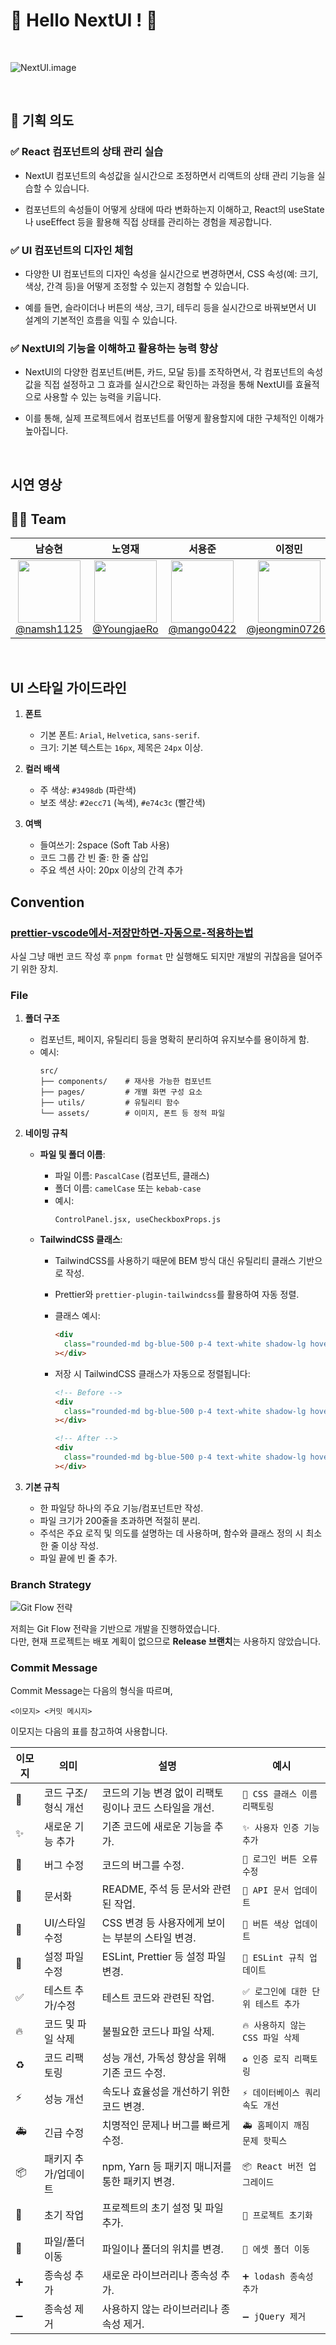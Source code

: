 # 🙌 Hello NextUI ! 🙌 
<br>

![NextUI.image](https://nextui.org/_next/image?url=https%3A%2F%2Fheroui-assets.nyc3.cdn.digitaloceanspaces.com%2Fimages%2Fnextui-banner.jpeg&w=1920&q=100)

<br>

## 🧐 기획 의도

### ✅ React 컴포넌트의 상태 관리 실습

- NextUI 컴포넌트의 속성값을 실시간으로 조정하면서 리액트의 상태 관리 기능을 실습할 수 있습니다.
  
- 컴포넌트의 속성들이 어떻게 상태에 따라 변화하는지 이해하고, React의 useState나 useEffect 등을 활용해 직접 상태를 관리하는 경험을 제공합니다.  


  

### ✅ UI 컴포넌트의 디자인 체험

- 다양한 UI 컴포넌트의 디자인 속성을 실시간으로 변경하면서, CSS 속성(예: 크기, 색상, 간격 등)을 어떻게 조정할 수 있는지 경험할 수 있습니다.
  
- 예를 들면, 슬라이더나 버튼의 색상, 크기, 테두리 등을 실시간으로 바꿔보면서 UI 설계의 기본적인 흐름을 익힐 수 있습니다.   


  

### ✅ NextUI의 기능을 이해하고 활용하는 능력 향상

- NextUI의 다양한 컴포넌트(버튼, 카드, 모달 등)를 조작하면서, 각 컴포넌트의 속성값을 직접 설정하고 그 효과를 실시간으로 확인하는 과정을 통해 NextUI를 효율적으로 사용할 수 있는 능력을 키웁니다.
  
- 이를 통해, 실제 프로젝트에서 컴포넌트를 어떻게 활용할지에 대한 구체적인 이해가 높아집니다.

<br>

## 시연 영상

## :technologist: Team

|                                                               **남승현**                                                               |                                                                **노영재**                                                                 |                                                               **서용준**                                                               |                                                                   **이정민**                                                                    |
| :------------------------------------------------------------------------------------------------------------------------------------: | :---------------------------------------------------------------------------------------------------------------------------------------: | :------------------------------------------------------------------------------------------------------------------------------------: | :---------------------------------------------------------------------------------------------------------------------------------------------: |
| [<img src="https://avatars.githubusercontent.com/u/45845547?v=4" height=100 width=100> <br/> @namsh1125](https://github.com/namsh1125) | [<img src="https://avatars.githubusercontent.com/u/146312456?v=4" height=100 width=100> <br/> @YoungjaeRo](https://github.com/YoungjaeRo) | [<img src="https://avatars.githubusercontent.com/u/83891638?v=4" height=100 width=100> <br/> @mango0422](https://github.com/mango0422) | [<img src="https://avatars.githubusercontent.com/u/152269806?v=4" height=100 width=100> <br/> @jeongmin07262](https://github.com/jeongmin07262) |

<br>

## UI 스타일 가이드라인

1. **폰트**

   - 기본 폰트: `Arial`, `Helvetica`, `sans-serif`.
   - 크기: 기본 텍스트는 `16px`, 제목은 `24px` 이상.

2. **컬러 배색**
   <!-- 테스트로 작성한 것. 추후 수정 필 -->

   - 주 색상: `#3498db` (파란색)
   - 보조 색상: `#2ecc71` (녹색), `#e74c3c` (빨간색)

3. **여백**
   - 들여쓰기: 2space (Soft Tab 사용)
   - 코드 그룹 간 빈 줄: 한 줄 삽입
   - 주요 섹션 사이: 20px 이상의 간격 추가

## Convention

### [prettier-vscode에서-저장만하면-자동으로-적용하는법](how-to-prettier.md)

사실 그냥 매번 코드 작성 후 `pnpm format` 만 실행해도 되지만 개발의 귀찮음을 덜어주기 위한 장치.

### File

1. **폴더 구조**

   - 컴포넌트, 페이지, 유틸리티 등을 명확히 분리하여 유지보수를 용이하게 함.
   - 예시:
     ```plaintext
     src/
     ├── components/    # 재사용 가능한 컴포넌트
     ├── pages/         # 개별 화면 구성 요소
     ├── utils/         # 유틸리티 함수
     └── assets/        # 이미지, 폰트 등 정적 파일
     ```

2. **네이밍 규칙**

   - **파일 및 폴더 이름**:

     - 파일 이름: `PascalCase` (컴포넌트, 클래스)
     - 폴더 이름: `camelCase` 또는 `kebab-case`
     - 예시:
       ```plaintext
       ControlPanel.jsx, useCheckboxProps.js
       ```

   - **TailwindCSS 클래스**:

     - TailwindCSS를 사용하기 때문에 BEM 방식 대신 유틸리티 클래스 기반으로 작성.
     - Prettier와 `prettier-plugin-tailwindcss`를 활용하여 자동 정렬.
     - 클래스 예시:
       ```html
       <div
         class="rounded-md bg-blue-500 p-4 text-white shadow-lg hover:bg-blue-700"
       ></div>
       ```
     - 저장 시 TailwindCSS 클래스가 자동으로 정렬됩니다:

       ```html
       <!-- Before -->
       <div
         class="rounded-md bg-blue-500 p-4 text-white shadow-lg hover:bg-blue-700"
       ></div>

       <!-- After -->
       <div
         class="rounded-md bg-blue-500 p-4 text-white shadow-lg hover:bg-blue-700"
       ></div>
       ```

3. **기본 규칙**
   - 한 파일당 하나의 주요 기능/컴포넌트만 작성.
   - 파일 크기가 200줄을 초과하면 적절히 분리.
   - 주석은 주요 로직 및 의도를 설명하는 데 사용하며, 함수와 클래스 정의 시 최소 한 줄 이상 작성.
   - 파일 끝에 빈 줄 추가.

### Branch Strategy

![Git Flow 전략](./docs/GitFlow.png)

저희는 Git Flow 전략을 기반으로 개발을 진행하였습니다.  
다만, 현재 프로젝트는 배포 계획이 없으므로 **Release 브랜치**는 사용하지 않았습니다.

### Commit Message

Commit Message는 다음의 형식을 따르며,

```
<이모지> <커밋 메시지>
```

이모지는 다음의 표를 참고하여 사용합니다.

| **이모지** | **의미**             | **설명**                                               | **예시**                            |
| ---------- | -------------------- | ------------------------------------------------------ | ----------------------------------- |
| 🎨         | 코드 구조/형식 개선  | 코드의 기능 변경 없이 리팩토링이나 코드 스타일을 개선. | `🎨 CSS 클래스 이름 리팩토링`       |
| ✨         | 새로운 기능 추가     | 기존 코드에 새로운 기능을 추가.                        | `✨ 사용자 인증 기능 추가`          |
| 🐛         | 버그 수정            | 코드의 버그를 수정.                                    | `🐛 로그인 버튼 오류 수정`          |
| 📝         | 문서화               | README, 주석 등 문서와 관련된 작업.                    | `📝 API 문서 업데이트`              |
| 💄         | UI/스타일 수정       | CSS 변경 등 사용자에게 보이는 부분의 스타일 변경.      | `💄 버튼 색상 업데이트`             |
| 🔧         | 설정 파일 수정       | ESLint, Prettier 등 설정 파일 변경.                    | `🔧 ESLint 규칙 업데이트`           |
| ✅         | 테스트 추가/수정     | 테스트 코드와 관련된 작업.                             | `✅ 로그인에 대한 단위 테스트 추가` |
| 🔥         | 코드 및 파일 삭제    | 불필요한 코드나 파일 삭제.                             | `🔥 사용하지 않는 CSS 파일 삭제`    |
| ♻️         | 코드 리팩토링        | 성능 개선, 가독성 향상을 위해 기존 코드 수정.          | `♻️ 인증 로직 리팩토링`             |
| ⚡         | 성능 개선            | 속도나 효율성을 개선하기 위한 코드 변경.               | `⚡ 데이터베이스 쿼리 속도 개선`    |
| 🚑         | 긴급 수정            | 치명적인 문제나 버그를 빠르게 수정.                    | `🚑 홈페이지 깨짐 문제 핫픽스`      |
| 📦         | 패키지 추가/업데이트 | npm, Yarn 등 패키지 매니저를 통한 패키지 변경.         | `📦 React 버전 업그레이드`          |
| 🎉         | 초기 작업            | 프로젝트의 초기 설정 및 파일 추가.                     | `🎉 프로젝트 초기화`                |
| 🚚         | 파일/폴더 이동       | 파일이나 폴더의 위치를 변경.                           | `🚚 에셋 폴더 이동`                 |
| ➕         | 종속성 추가          | 새로운 라이브러리나 종속성 추가.                       | `➕ lodash 종속성 추가`             |
| ➖         | 종속성 제거          | 사용하지 않는 라이브러리나 종속성 제거.                | `➖ jQuery 제거`                    |
